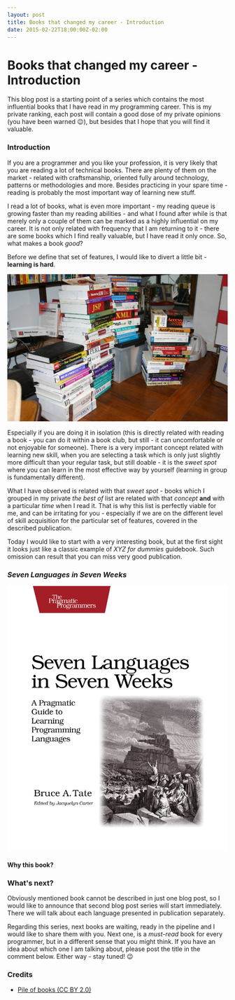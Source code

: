 ```yaml
---
layout: post
title: Books that changed my career - Introduction
date: 2015-02-22T18:00:00Z-02:00
---
```


# Books that changed my career - Introduction

<quote class="disclaimer">This blog post is a starting point of a series which contains the most influential books that I have read in my programming career. This is my private ranking, each post will contain a good dose of my private opinions (you have been warned :wink:), but besides that I hope that you will find it valuable.</quote>

### Introduction

If you are a programmer and you like your profession, it is very likely that you are reading a lot of technical books. There are plenty of them on the market - related with craftsmanship, oriented fully around technology, patterns or methodologies and more. Besides practicing in your spare time - reading is probably the most important way of learning new stuff.

I read a lot of books, what is even more important - my reading queue is growing faster than my reading abilities - and what I found after while is that merely only a couple of them can be marked as a highly influential on my career. It is not only related with frequency that I am returning to it - there are some books which I find really valuable, but I have read it only once. So, what makes a book *good*?

Before we define that set of features, I would like to divert a little bit - **learning is hard**.

![Learning is hard](/assets/LearningIsHard.jpg)

Especially if you are doing it in isolation (this is directly related with reading a book - you can do it within a book club, but still - it can uncomfortable or not enjoyable for someone). There is a very important concept related with learning new skill, when you are selecting a task which is only just slightly more difficult than your regular task, but still doable - it is the *sweet spot* where you can learn in the most effective way by yourself (learning in group is fundamentally different).

What I have observed is related with that *sweet spot* - books which I grouped in my private *the best of* list are related with that *concept* **and** with a particular *time* when I read it. That is why this list is perfectly viable for me, and can be irritating for you - especially if we are on the different level of skill acquisition for the particular set of features, covered in the described publication.

Today I would like to start with a very interesting book, but at the first sight it looks just like a classic example of <i>XYZ for dummies</i> guidebook. Such omission can result that you can miss very good publication.

<h3 class="center"><em>Seven Languages in Seven Weeks</em></h3>

<img alt="Seven Languages in Seven Weeks" src="/assets/SevenLanguagesInSevenWeeks.jpg" class="book" />

#### Why this book?

### What's next?

Obviously mentioned book cannot be described in just one blog post, so I would like to announce that second blog post series will start immediately. There we will talk about each language presented in publication separately.

Regarding this series, next books are waiting, ready in the pipeline and I would like to share them with you. Next one, is a *must-read* book for every programmer, but in a different sense that you might think. If you have an idea about which one I am talking about, please post the title in the comment below. Either way - stay tuned! :wink:

### Credits

- [Pile of books (CC BY 2.0)](https://www.flickr.com/photos/cote/94256599/in/photolist-9k6cM-nMfaY2-nMxn12-4Wyyg-pPzTdM-f4fhb-ojhTc-9PY9Uk-9PYaxc-qQb56p-qhZZ5T-9vpW4P-qaQqEc-nerTPS-ngcZsg-3WzyA-7Hxgmw-5EyP2b-mZXyzn-h5bQ9g-eCod2H-dAgeQa-q6Vgj-q6Ver-4vQgFr-cHPbL-9Q1ZxL-ngcXRS-dAmHEY-dAmHJj-tGzJq-9Q22fh-cToBD3-G4y8C-4TyQRZ-dAgeAT-dAmHpU-dAmHum-dAgeqD-dAgewk-dAmGXL-dAgeia-9aagv6-9PY9v2-4qcY6P-efwp43-efqE1K-efqEdg-efqDPH-efwoWq)
